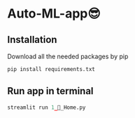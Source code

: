 # Auto-ML-app😎

## Installation
Download all the needed packages by pip
```bash
pip install requirements.txt
```

## Run app in terminal
```python
streamlit run 1_🤗_Home.py
```




